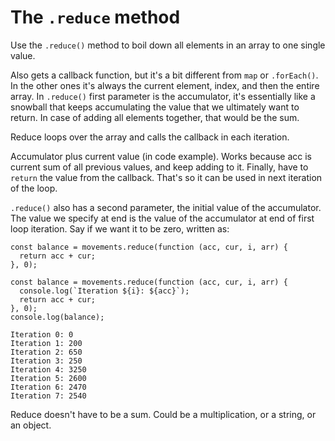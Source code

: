 # The `.reduce` method

Use the `.reduce()` method to boil down all elements in an array to one single value.

Also gets a callback function, but it's a bit different from `map` or `.forEach()`. In the other ones it's always the current element, index, and then the entire array. In `.reduce()` first parameter is the accumulator, it's essentially like a snowball that keeps accumulating the value that we ultimately want to return. In case of adding all elements together, that would be the sum.

Reduce loops over the array and calls the callback in each iteration.

Accumulator plus current value (in code example). Works because acc is current sum of all previous values, and keep adding to it. Finally, have to `return` the value from the callback. That's so it can be used in next iteration of the loop.

`.reduce()` also has a second parameter, the initial value of the accumulator. The value we specify at end is the value of the accumulator at end of first loop iteration. Say if we want it to be zero, written as:

```
const balance = movements.reduce(function (acc, cur, i, arr) {
  return acc + cur;
}, 0);
```

```
const balance = movements.reduce(function (acc, cur, i, arr) {
  console.log(`Iteration ${i}: ${acc}`);
  return acc + cur;
}, 0);
console.log(balance);

Iteration 0: 0
Iteration 1: 200
Iteration 2: 650
Iteration 3: 250
Iteration 4: 3250
Iteration 5: 2600
Iteration 6: 2470
Iteration 7: 2540
```

Reduce doesn't have to be a sum. Could be a multiplication, or a string, or an object.

